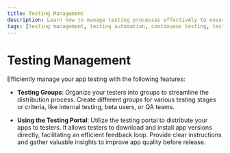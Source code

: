 ```yaml
---
title: Testing Management
description: Learn how to manage testing processes effectively to ensure the quality and reliability of your applications. Discover best practices for testing automation, continuous testing, and test coverage optimization.
tags: [testing management, testing automation, continuous testing, test coverage, quality assurance]
---
```


# Testing Management

Efficiently manage your app testing with the following features:

- **Testing Groups**: Organize your testers into groups to streamline the distribution process. Create different groups for various testing stages or criteria, like internal testing, beta users, or QA teams.

- **Using the Testing Portal**: Utilize the testing portal to distribute your apps to testers. It allows testers to download and install app versions directly, facilitating an efficient feedback loop. Provide clear instructions and gather valuable insights to improve app quality before release.
